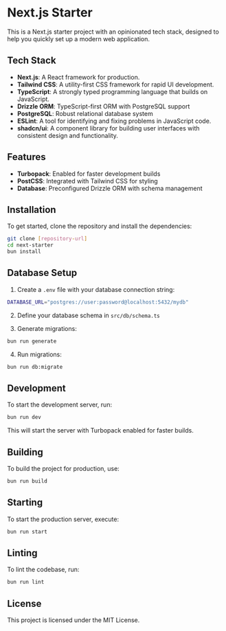# Next.js Starter

This is a Next.js starter project with an opinionated tech stack, designed to help you quickly set up a modern web application.

## Tech Stack

- **Next.js**: A React framework for production.
- **Tailwind CSS**: A utility-first CSS framework for rapid UI development.
- **TypeScript**: A strongly typed programming language that builds on JavaScript.
- **Drizzle ORM**: TypeScript-first ORM with PostgreSQL support
- **PostgreSQL**: Robust relational database system
- **ESLint**: A tool for identifying and fixing problems in JavaScript code.
- **shadcn/ui**: A component library for building user interfaces with consistent design and functionality.

## Features

- **Turbopack**: Enabled for faster development builds
- **PostCSS**: Integrated with Tailwind CSS for styling
- **Database**: Preconfigured Drizzle ORM with schema management

## Installation

To get started, clone the repository and install the dependencies:

```bash
git clone [repository-url]
cd next-starter
bun install
```

## Database Setup

1. Create a `.env` file with your database connection string:

```bash
DATABASE_URL="postgres://user:password@localhost:5432/mydb"
```

2. Define your database schema in `src/db/schema.ts`

3. Generate migrations:

```bash
bun run generate
```

4. Run migrations:

```bash
bun run db:migrate
```

## Development

To start the development server, run:

```bash
bun run dev
```

This will start the server with Turbopack enabled for faster builds.

## Building

To build the project for production, use:

```bash
bun run build
```

## Starting

To start the production server, execute:

```bash
bun run start
```

## Linting

To lint the codebase, run:

```bash
bun run lint
```

## License

This project is licensed under the MIT License.
